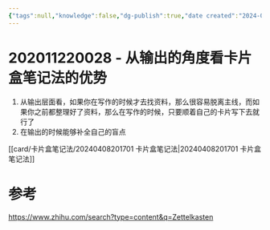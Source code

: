 ```yaml
---
{"tags":null,"knowledge":false,"dg-publish":true,"date created":"2024-04-17T10:36:35+08:00","date modified":"2024-04-21T11:01:11+08:00","permalink":"/card/卡片盒笔记法/202011220028 - 从输出的角度看卡片盒笔记法的优势/","dgPassFrontmatter":true,"noteIcon":"2","created":"2024-04-17T10:36:35+08:00","updated":"2024-04-21T11:01:11+08:00"}
---
```



# 202011220028 - 从输出的角度看卡片盒笔记法的优势

1. 从输出层面看，如果你在写作的时候才去找资料，那么很容易脱离主线，而如果你之前都整理好了资料，那么在写作的时候，只要顺着自己的卡片写下去就行了
2. 在输出的时候能够补全自己的盲点

[[card/卡片盒笔记法/20240408201701 卡片盒笔记法\|20240408201701 卡片盒笔记法]]

# 参考

https://www.zhihu.com/search?type=content&q=Zettelkasten
